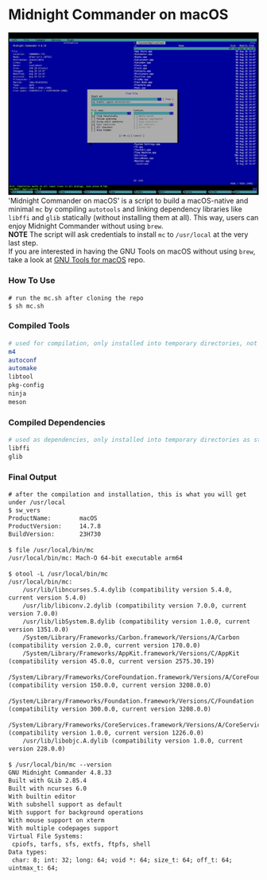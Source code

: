 # Midnight Commander on macOS
![Midnight Commander on macOS](mc.png)
'Midnight Commander on macOS' is a script to build a macOS-native and minimal `mc` by compiling `autotools` and linking dependency libraries like `libffi` and `glib` statically (without installing them at all). This way, users can enjoy Midnight Commander without using `brew`.  
**NOTE** The script will ask credentials to install `mc` to `/usr/local` at the very last step.  
If you are interested in having the GNU Tools on macOS without using `brew`, take a look at [GNU Tools for macOS](https://github.com/kozyilmaz/tools) repo.

### How To Use
```shell
# run the mc.sh after cloning the repo
$ sh mc.sh
```

### Compiled Tools
```bash
# used for compilation, only installed into temporary directories, not installed to /usr/local
m4
autoconf
automake
libtool
pkg-config
ninja
meson
```

### Compiled Dependencies
```bash
# used as dependencies, only installed into temporary directories as static libraries, not installed to /usr/local
libffi
glib
```

### Final Output
```console
# after the compilation and installation, this is what you will get under /usr/local
$ sw_vers
ProductName:		macOS
ProductVersion:		14.7.8
BuildVersion:		23H730

$ file /usr/local/bin/mc
/usr/local/bin/mc: Mach-O 64-bit executable arm64

$ otool -L /usr/local/bin/mc
/usr/local/bin/mc:
    /usr/lib/libncurses.5.4.dylib (compatibility version 5.4.0, current version 5.4.0)
    /usr/lib/libiconv.2.dylib (compatibility version 7.0.0, current version 7.0.0)
    /usr/lib/libSystem.B.dylib (compatibility version 1.0.0, current version 1351.0.0)
    /System/Library/Frameworks/Carbon.framework/Versions/A/Carbon (compatibility version 2.0.0, current version 170.0.0)
    /System/Library/Frameworks/AppKit.framework/Versions/C/AppKit (compatibility version 45.0.0, current version 2575.30.19)
    /System/Library/Frameworks/CoreFoundation.framework/Versions/A/CoreFoundation (compatibility version 150.0.0, current version 3208.0.0)
    /System/Library/Frameworks/Foundation.framework/Versions/C/Foundation (compatibility version 300.0.0, current version 3208.0.0)
    /System/Library/Frameworks/CoreServices.framework/Versions/A/CoreServices (compatibility version 1.0.0, current version 1226.0.0)
    /usr/lib/libobjc.A.dylib (compatibility version 1.0.0, current version 228.0.0)

$ /usr/local/bin/mc --version
GNU Midnight Commander 4.8.33
Built with GLib 2.85.4
Built with ncurses 6.0
With builtin editor
With subshell support as default
With support for background operations
With mouse support on xterm
With multiple codepages support
Virtual File Systems:
 cpiofs, tarfs, sfs, extfs, ftpfs, shell
Data types:
 char: 8; int: 32; long: 64; void *: 64; size_t: 64; off_t: 64; uintmax_t: 64;
```
